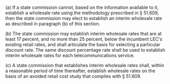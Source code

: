 (a) If a state commission cannot, based on the information available to it, establish a wholesale rate using the methodology prescribed in § 51.609, then the state commission may elect to establish an interim wholesale rate as described in paragraph (b) of this section.

(b) The state commission may establish interim wholesale rates that are at least 17 percent, and no more than 25 percent, below the incumbent LEC's existing retail rates, and shall articulate the basis for selecting a particular discount rate. The same discount percentage rate shall be used to establish interim wholesale rates for each telecommunications service.

(c) A state commission that establishes interim wholesale rates shall, within a reasonable period of time thereafter, establish wholesale rates on the basis of an avoided retail cost study that complies with § 51.609.

